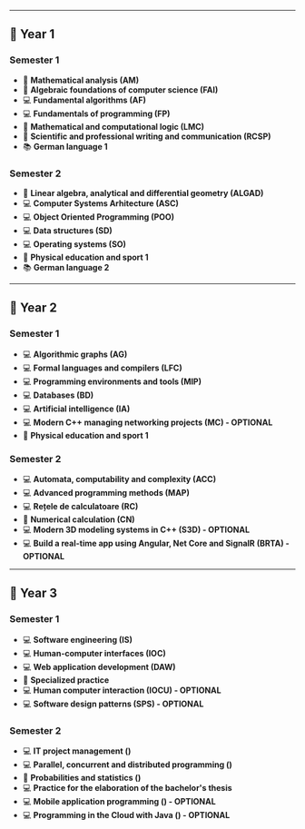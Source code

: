 
---

## 📅 **Year 1**

### Semester 1
- 🧮 **Mathematical analysis (AM)**  
- 🧮 **Algebraic foundations of computer science (FAI)**  
- 💻 **Fundamental algorithms (AF)**
- 💻 **Fundamentals of programming (FP)**  
- 🧮 **Mathematical and computational logic (LMC)** 
- 📝 **Scientific and professional writing and communication (RCSP)**
- 📚 **German language 1**

### Semester 2
- 🧮 **Linear algebra, analytical and differential geometry (ALGAD)**  
- 💻 **Computer Systems Arhitecture (ASC)**
- 💻 **Object Oriented Programming (POO)**
- 💻 **Data structures (SD)**
- 💻 **Operating systems (SO)**
- 🏃 **Physical education and sport 1**
- 📚 **German language 2**
  
---

## 📅 **Year 2**

### Semester 1
- 💻 **Algorithmic graphs (AG)**  
- 💻 **Formal languages ​​and compilers (LFC)**  
- 💻 **Programming environments and tools (MIP)**
- 💻 **Databases (BD)**  
- 💻 **Artificial intelligence (IA)** 
- 💻 **Modern C++ managing networking projects (MC) - OPTIONAL** 
- 🏃 **Physical education and sport 1**

### Semester 2
- 💻 **Automata, computability and complexity (ACC)**  
- 💻 **Advanced programming methods (MAP)**
- 💻 **Rețele de calculatoare (RC)**
- 🧮 **Numerical calculation (CN)**
- 💻 **Modern 3D modeling systems in C++ (S3D) - OPTIONAL** 
- 💻 **Build a real-time app using Angular, Net Core and SignalR	(BRTA) - OPTIONAL**
  
---

## 📅 **Year 3**

### Semester 1
- 💻 **Software engineering (IS)**  
- 💻 **Human-computer interfaces (IOC)**  
- 💻 **Web application development (DAW)**
- 💼 **Specialized practice**  
- 💻 **Human computer interaction (IOCU) - OPTIONAL** 
- 💻 **Software design patterns (SPS) - OPTIONAL** 

### Semester 2
- 💻 **IT project management ()**  
- 💻 **Parallel, concurrent and distributed programming ()**
- 🧮 **Probabilities and statistics ()**
- 💻 **Practice for the elaboration of the bachelor's thesis**
- 💻 **Mobile application programming () - OPTIONAL** 
- 💻 **Programming in the Cloud with Java	() - OPTIONAL**
